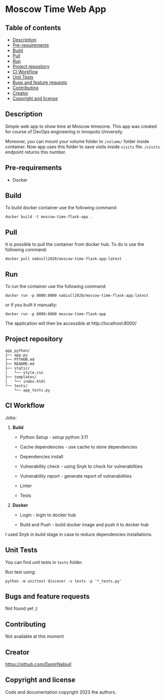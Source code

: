 # Moscow Time Web App

## Table of contents

- [Description](#description)
- [Pre-requirements](#pre-requirements)
- [Build](#build)
- [Pull](#pull)
- [Run](#run)
- [Project repository](#project-repository)
- [CI Workflow](#ci-workflow)
- [Unit Tests](#unit-tests)
- [Bugs and feature requests](#bugs-and-feature-requests)
- [Contributing](#contributing)
- [Creator](#creator)
- [Copyright and license](#copyright-and-license)

## Description

Simple web app to show time at Moscow timezone. This app was created for course of DevOps engineering in Innopolis University.

Moreover, you can mount your volume folder to `/volume/` folder inside container. Now app uses this folder to save visits inside `visits` file. `/visits` endpoint returns this number.

## Pre-requirements

- Docker

## Build

To build docker container use the following command:

`docker build -t moscow-time-flask-app .`

## Pull

It is possible to pull the container from docker hub. To do is use the following command:

`docker pull nabiull2020/moscow-time-flask-app:latest`

## Run

To run the container use the following command:

`docker run -p 8000:8000 nabiull2020/moscow-time-flask-app:latest`

or if you built it manually:

`docker run -p 8000:8000 moscow-time-flask-app`

The application will then be accessible at http://localhost:8000/

## Project repository

```text
app_python/
├── app.py
├── PYTHON.md
├── README.md
├── static/
│   └── style.css
├── templates/
│   └── index.html
└── tests/
    └── app_tests.py
```

## CI Workflow

Jobs:

1. **Build**

    - Python Setup - setup python 3.11

    - Cache dependencies - use cache to store dependencies

    - Dependencies install

    - Vulnerability check - using Snyk to check for vulnerabilities

    - Vulnerability report - generate report of vulnerabilities

    - Linter

    - Tests

2. **Docker**

    - Login - login to docker hub

    - Build and Push - build docker image and push it to docker hub

I used Snyk in build stage in case to reduce dependencies installations.

## Unit Tests

You can find unit tests in `tests` folder.

Run test using:

`python -m unittest discover -s tests -p '*_tests.py'`

## Bugs and feature requests

Not found yet ;)

## Contributing

Not available at this moment

## Creator

<https://github.com/DamirNabiull>

## Copyright and license

Code and documentation copyright 2023 the authors.
